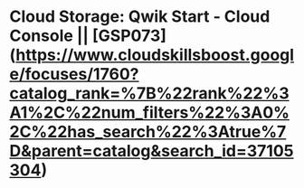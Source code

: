 # Cloud Storage: Qwik Start - Cloud Console || [GSP073] (https://www.cloudskillsboost.google/focuses/1760?catalog_rank=%7B%22rank%22%3A1%2C%22num_filters%22%3A0%2C%22has_search%22%3Atrue%7D&parent=catalog&search_id=37105304)
